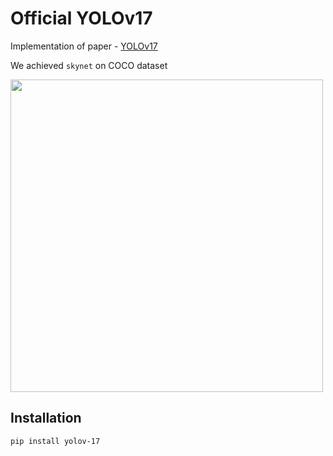 # Official YOLOv17

Implementation of paper - [YOLOv17](https://www.youtube.com/watch?v=dQw4w9WgXcQ)

We achieved `skynet` on COCO dataset

<img width=500px src="docs/moon.png"/>

## Installation

```
pip install yolov-17
```